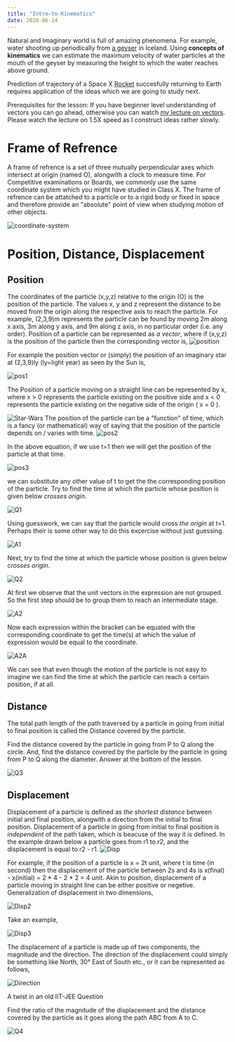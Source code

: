 ```yaml
---
title: "Intro-to-Kinematics"
date: 2020-06-24
---
```

Natural and Imaginary world is full of amazing phenomena. For example, water shooting up periodically from <a href ="https://youtu.be/JagzNA2oG20">a geyser</a> in Iceland. Using **concepts of kinematics** we can estimate the maximum velocity of water particles at the mouth of the geyser by measuring the height to which the water reaches above ground.

Prediction of trajectory of a Space X <a href = "https://www.youtube.com/watch?v=lEr9cPpuAx8">Rocket</a> succesfully returning to Earth requires application of the ideas which we are going to study next.

Prerequisites for the lesson: If you have beginner level understanding of vectors you can go ahead, otherwise you
can watch <a href = "https://www.youtube.com/playlist?list=PLW8MJVksa5J_ZVghf9v7eB-xN_dUgzVcj">my lecture on vectors</a>.
Please watch the lecture on 1.5X speed as I construct ideas rather slowly.
 
<h1>Frame of Refrence</h1>

A frame of refrence is a set of three mutually perpendicular axes which intersect at origin (named O), alongwith a clock to measure time. For Competitive examinations or Boards, we commonly use the same coordinate system which you might have studied in Class X. The frame of refrence can be attatched to a particle or to a rigid body or fixed in space and therefore provide an "absolute" point of view when studying motion of other objects.

<img src="https://i.ibb.co/CQfRd7r/coordinate-system.jpg" alt="coordinate-system" border="0">

<h1>Position, Distance, Displacement</h1>
<h2>Position</h2>
The coordinates of the particle (x,y,z) relative to the origin (O) is the position of the particle. The values x, y and z represent the distance to be moved from the origin along the respective axis to reach the particle. For example, (2,3,9)m represents the particle can be found by moving 2m along x axis, 3m along y axis, and 9m along z axis, in no particular order (i.e. any order). 
Position of a particle can be represented as <i>a vector</i>, where if (x,y,z) is the position of the particle then the corresponding vector is,

<img src="https://i.ibb.co/sKFzGwk/position.jpg" alt="position" border="0">
 
For example the position vector or (simply) the position of an imaginary star at (2,3,9)ly (ly=light year) as seen by the Sun is,

<img src="https://i.ibb.co/j5Cz9z8/pos1.jpg" alt="pos1" border="0">
 
The Position of a particle moving on a straight line can be represented by x, where x > 0 represents the particle existing on the positive side and x < 0 represents the particle existing on the negative side of the origin ( x = 0 ). 

<img src="https://i.ibb.co/2Pvr87S/Star-Wars.jpg" alt="Star-Wars" border="0">
The position of the particle can be a "function" of time, which is a fancy (or mathematical) way of saying that the position of the particle depends on / varies with time.

<img src="https://i.ibb.co/sCZs74r/pos2.jpg" alt="pos2" border="0">

In the above equation, if we use t=1 then we will get the position of the particle at that time.

<img src="https://i.ibb.co/bm6MySh/pos3.jpg" alt="pos3" border="0">
 
we can substitute any other value of t to get the the corresponding position of the particle. Try to find the time at which the particle whose position is given below <i>crosses origin</i>. 

<img src="https://i.ibb.co/8cThJy8/Q1.jpg" alt="Q1" border="0">

Using guesswork, we can say that the particle would cross <i>the origin</i> at t=1. Perhaps their is some other way to do this excercise without just guessing. 

<img src="https://i.ibb.co/gRhBckS/A1.jpg" alt="A1" border="0">
  
Next, try to find the time at which the particle whose position is given below <i>crosses origin</i>.

<img src="https://i.ibb.co/Fm4sWRV/Q2.jpg" alt="Q2" border="0">
 
At first we observe that the unit vectors in the expression are not grouped. So the first step should be to group them to reach an intermediate stage. 

<img src="https://i.ibb.co/8NVYfh6/A2.jpg" alt="A2" border="0">

Now each expression within the bracket can be equated with the corresponding coordinate to get the time(s) at which the value of expression would be equal to the coordinate.

<img src="https://i.ibb.co/cgTyK3t/A2A.jpg" alt="A2A" border="0">

We can see that even though the motion of the particle is not easy to imagine we can find the time at which the particle can reach a certain position, if at all.
<h2>Distance</h2>
The total path length of the path traversed by a particle in going from initial to final position is called the Distance covered by the particle.

Find the distance covered by the particle in going from P to Q along the circle. And, find the distance covered by the particle by the particle in going from P to Q along the diameter. Answer at the bottom of the lesson.

<img src="https://i.ibb.co/37JH3qT/Q3.jpg" alt="Q3" border="0">

<h2>Displacement</h2>
Displacement of a particle is defined as <i>the shortest distance</i> between initial and final position, alongwith a direction from the initial to final position. Displacement of a particle in going from initial to final position is <i>independent</i> of the path taken, which is beacuse of the way it is defined. In the example drawn below a particle goes from r1 to r2, and the displacement is equal to r2 - r1. 

<img src="https://i.ibb.co/h79Zj8t/Disp.jpg" alt="Disp" border="0">

For example, if the position of a particle is x = 2t unit, where t is time (in second) then the displacement of the particle between 2s and 4s is x(final) - x(initial) = 2 * 4 - 2 * 2 = 4 unit. Akin to position, displacement of a particle moving in straight line can be either positive or negetive. Generalization of displacement in two dimensions,

<img src="https://i.ibb.co/8rNxXKC/Disp2.jpg" alt="Disp2" border="0">

Take an example,

<img src="https://i.ibb.co/Y8QyB87/Disp3.jpg" alt="Disp3" border="0">

The displacement of a particle is made up of two components, the magnitude and the direction. The direction of the displacement could simply be something like North, 30° East of South etc., or it can be represented as follows,

<img src="https://i.ibb.co/2KZTj05/Direction.jpg" alt="Direction" border="0">

A twist in an old IIT-JEE Question

Find the ratio of the magnitude of the displacement and the distance covered by the particle as it goes along the path ABC from A to C.

<img src="https://i.ibb.co/x60vLGT/Q4.jpg" alt="Q4" border="0">
 
 
